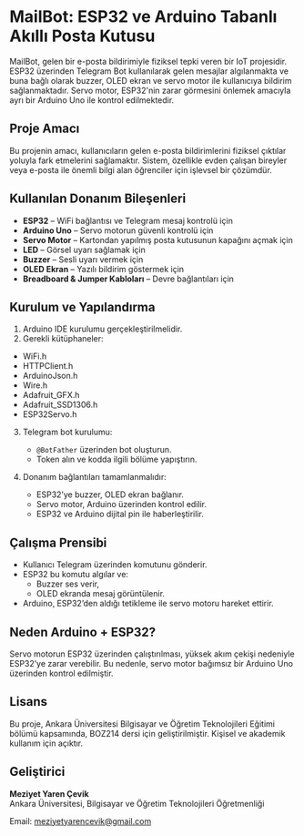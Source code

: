 # MailBot: ESP32 ve Arduino Tabanlı Akıllı Posta Kutusu

MailBot, gelen bir e-posta bildirimiyle fiziksel tepki veren bir IoT projesidir. ESP32 üzerinden Telegram Bot kullanılarak gelen mesajlar algılanmakta ve buna bağlı olarak buzzer, OLED ekran ve servo motor ile kullanıcıya bildirim sağlanmaktadır. Servo motor, ESP32'nin zarar görmesini önlemek amacıyla ayrı bir Arduino Uno ile kontrol edilmektedir.

## Proje Amacı

Bu projenin amacı, kullanıcıların gelen e-posta bildirimlerini fiziksel çıktılar yoluyla fark etmelerini sağlamaktır. Sistem, özellikle evden çalışan bireyler veya e-posta ile önemli bilgi alan öğrenciler için işlevsel bir çözümdür.

## Kullanılan Donanım Bileşenleri

- **ESP32** – WiFi bağlantısı ve Telegram mesaj kontrolü için
- **Arduino Uno** – Servo motorun güvenli kontrolü için
- **Servo Motor** – Kartondan yapılmış posta kutusunun kapağını açmak için
- **LED** – Görsel uyarı sağlamak için
- **Buzzer** – Sesli uyarı vermek için
- **OLED Ekran** – Yazılı bildirim göstermek için
- **Breadboard & Jumper Kabloları** – Devre bağlantıları için

## Kurulum ve Yapılandırma

1. Arduino IDE kurulumu gerçekleştirilmelidir.
2. Gerekli kütüphaneler:
- WiFi.h
- HTTPClient.h
- ArduinoJson.h
- Wire.h
- Adafruit_GFX.h
- Adafruit_SSD1306.h
- ESP32Servo.h

3. Telegram bot kurulumu:
   - `@BotFather` üzerinden bot oluşturun.
   - Token alın ve kodda ilgili bölüme yapıştırın.

4. Donanım bağlantıları tamamlanmalıdır:
   - ESP32’ye buzzer, OLED ekran bağlanır.
   - Servo motor, Arduino üzerinden kontrol edilir.
   - ESP32 ve Arduino dijital pin ile haberleştirilir.

## Çalışma Prensibi

- Kullanıcı Telegram üzerinden komutunu gönderir.
- ESP32 bu komutu algılar ve:
  - Buzzer ses verir,
  - OLED ekranda mesaj görüntülenir.
- Arduino, ESP32’den aldığı tetikleme ile servo motoru hareket ettirir.

## Neden Arduino + ESP32?

Servo motorun ESP32 üzerinden çalıştırılması, yüksek akım çekişi nedeniyle ESP32’ye zarar verebilir. Bu nedenle, servo motor bağımsız bir Arduino Uno üzerinden kontrol edilmiştir.

## Lisans

Bu proje, Ankara Üniversitesi Bilgisayar ve Öğretim Teknolojileri Eğitimi bölümü kapsamında, BOZ214 dersi için geliştirilmiştir. Kişisel ve akademik kullanım için açıktır.

## Geliştirici

**Meziyet Yaren Çevik**  
Ankara Üniversitesi, Bilgisayar ve Öğretim Teknolojileri Öğretmenliği

Email: meziyetyarencevik@gmail.com

